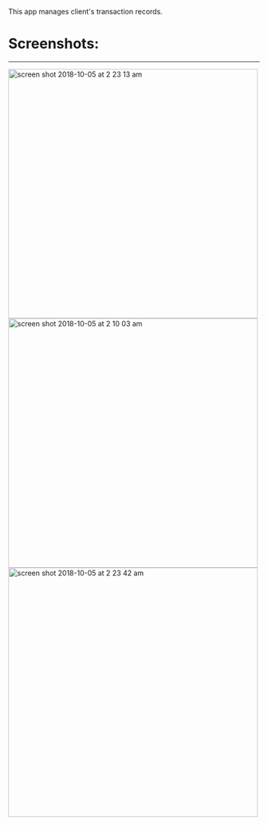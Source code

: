 This app manages client's transaction records.<br>
<h1>Screenshots:</h1><hr>
<img width="500" alt="screen shot 2018-10-05 at 2 23 13 am" src="https://user-images.githubusercontent.com/26332421/46501850-78854300-c848-11e8-9a85-8b60243e99d7.png">
<img width="500" alt="screen shot 2018-10-05 at 2 10 03 am" src="https://user-images.githubusercontent.com/26332421/46501851-78854300-c848-11e8-9e8b-6cbaafb3c863.png">
<img width="500" alt="screen shot 2018-10-05 at 2 23 42 am" src="https://user-images.githubusercontent.com/26332421/46501852-791dd980-c848-11e8-8537-a315aa9cc59e.png">
